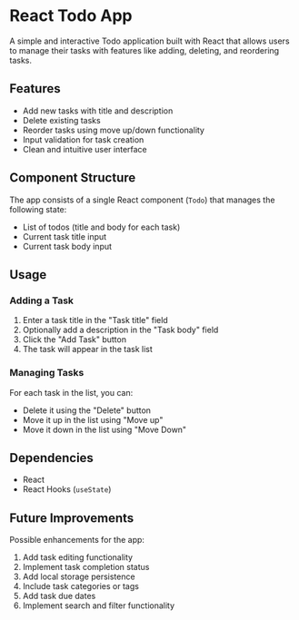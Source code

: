 # React Todo App

A simple and interactive Todo application built with React that allows users to
manage their tasks with features like adding, deleting, and reordering tasks.

## Features

- Add new tasks with title and description
- Delete existing tasks
- Reorder tasks using move up/down functionality
- Input validation for task creation
- Clean and intuitive user interface

## Component Structure

The app consists of a single React component (`Todo`) that manages the following
state:

- List of todos (title and body for each task)
- Current task title input
- Current task body input

## Usage

### Adding a Task

1. Enter a task title in the "Task title" field
2. Optionally add a description in the "Task body" field
3. Click the "Add Task" button
4. The task will appear in the task list

### Managing Tasks

For each task in the list, you can:

- Delete it using the "Delete" button
- Move it up in the list using "Move up"
- Move it down in the list using "Move Down"

## Dependencies

- React
- React Hooks (`useState`)

## Future Improvements

Possible enhancements for the app:

1. Add task editing functionality
2. Implement task completion status
3. Add local storage persistence
4. Include task categories or tags
5. Add task due dates
6. Implement search and filter functionality
